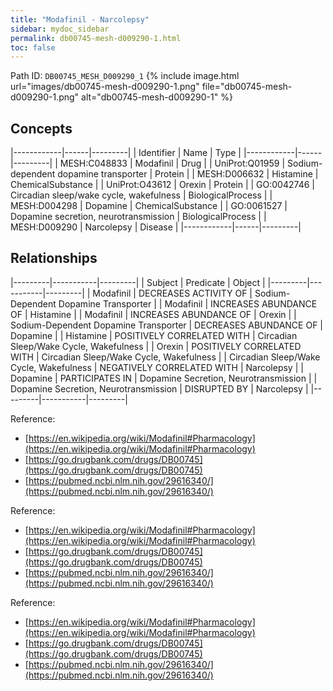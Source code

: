 ```yaml
---
title: "Modafinil - Narcolepsy"
sidebar: mydoc_sidebar
permalink: db00745-mesh-d009290-1.html
toc: false 
---
```



Path ID: `DB00745_MESH_D009290_1`
{% include image.html url="images/db00745-mesh-d009290-1.png" file="db00745-mesh-d009290-1.png" alt="db00745-mesh-d009290-1" %}

## Concepts

|------------|------|---------|
| Identifier | Name | Type    |
|------------|------|---------|
| MESH:C048833 | Modafinil | Drug |
| UniProt:Q01959 | Sodium-dependent dopamine transporter | Protein |
| MESH:D006632 | Histamine | ChemicalSubstance |
| UniProt:O43612 | Orexin | Protein |
| GO:0042746 | Circadian sleep/wake cycle, wakefulness | BiologicalProcess |
| MESH:D004298 | Dopamine | ChemicalSubstance |
| GO:0061527 | Dopamine secretion, neurotransmission | BiologicalProcess |
| MESH:D009290 | Narcolepsy | Disease |
|------------|------|---------|

## Relationships

|---------|-----------|---------|
| Subject | Predicate | Object  |
|---------|-----------|---------|
| Modafinil | DECREASES ACTIVITY OF | Sodium-Dependent Dopamine Transporter |
| Modafinil | INCREASES ABUNDANCE OF | Histamine |
| Modafinil | INCREASES ABUNDANCE OF | Orexin |
| Sodium-Dependent Dopamine Transporter | DECREASES ABUNDANCE OF | Dopamine |
| Histamine | POSITIVELY CORRELATED WITH | Circadian Sleep/Wake Cycle, Wakefulness |
| Orexin | POSITIVELY CORRELATED WITH | Circadian Sleep/Wake Cycle, Wakefulness |
| Circadian Sleep/Wake Cycle, Wakefulness | NEGATIVELY CORRELATED WITH | Narcolepsy |
| Dopamine | PARTICIPATES IN | Dopamine Secretion, Neurotransmission |
| Dopamine Secretion, Neurotransmission | DISRUPTED BY | Narcolepsy |
|---------|-----------|---------|

Reference: 
  - [https://en.wikipedia.org/wiki/Modafinil#Pharmacology](https://en.wikipedia.org/wiki/Modafinil#Pharmacology)
  - [https://go.drugbank.com/drugs/DB00745](https://go.drugbank.com/drugs/DB00745)
  - [https://pubmed.ncbi.nlm.nih.gov/29616340/](https://pubmed.ncbi.nlm.nih.gov/29616340/)

Reference: 
  - [https://en.wikipedia.org/wiki/Modafinil#Pharmacology](https://en.wikipedia.org/wiki/Modafinil#Pharmacology)
  - [https://go.drugbank.com/drugs/DB00745](https://go.drugbank.com/drugs/DB00745)
  - [https://pubmed.ncbi.nlm.nih.gov/29616340/](https://pubmed.ncbi.nlm.nih.gov/29616340/)

Reference: 
  - [https://en.wikipedia.org/wiki/Modafinil#Pharmacology](https://en.wikipedia.org/wiki/Modafinil#Pharmacology)
  - [https://go.drugbank.com/drugs/DB00745](https://go.drugbank.com/drugs/DB00745)
  - [https://pubmed.ncbi.nlm.nih.gov/29616340/](https://pubmed.ncbi.nlm.nih.gov/29616340/)
